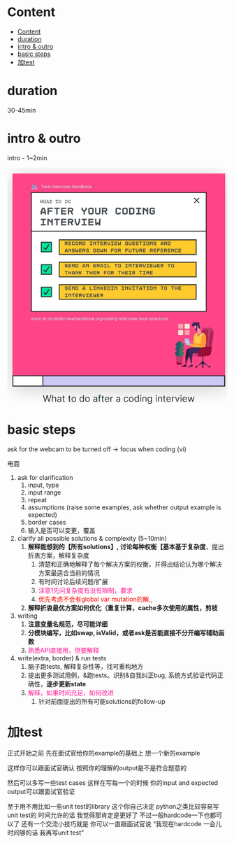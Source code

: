 # Content

* [Content](#content)
* [duration](#duration)
* [intro & outro](#intro--outro)
* [basic steps](#basic-steps)
* [加test](#加test)

# duration

30-45min

# intro & outro

intro - 1~2min

![](/static/2022-06-04-16-11-17.png)

# basic steps

ask for the webcam to be turned off -> focus when coding (vi)

电面

1. ask for clarification
   1. input, type
   2. input range
   3. repeat
   4. assumptions (raise some examples, ask whether output example is expected)
   5. border cases
   6. 输入是否可以变更，覆盖
2. clarify all possible solutions & complexity (5~10min)
   1. **解释能想到的【所有solutions】, 讨论每种权衡【基本基于复杂度**，提出折衷方案，解释复杂度
      1. 清楚和正确地解释了每个解决方案的权衡，并得出结论认为哪个解决方案最适合当前的情况
      2. 有时间讨论后续问题/扩展
      3. <font color="deeppink">注意1先问复杂度有没有限制，要求</font>
      4. <font color="red">优先考虑不会有global var mutation的解,,</font>
   2. **解释折衷最优方案如何优化（重复计算，cache多次使用的属性，剪枝**
3. writing
   1. **注意变量名规范，尽可能详细**
   2. **分模块编写，比如swap, isValid，或者ask是否能直接不分开编写辅助函数**
   3. <font color="deeppink">熟悉API直接用，但要解释</font>
4. write(extra, border) & run tests
   1. 脑子跑tests, 解释复杂性等，找可重构地方
   2. 提出更多测试用例，&跑tests。识别&自我纠正bug, 系统方式验证代码正确性，**逐步更新state**
   3. <font color="deeppink">解释，如果时间充足，如何改进</font>
      1. 针对前面提出的所有可能solutions的follow-up

# 加test

正式开始之前 先在面试官给你的example的基础上 想一个新的example

这样你可以跟面试官确认 按照你的理解的output是不是符合题意的

然后可以多写一些test cases 这样在写每一个的时候 你的input and expected output可以跟面试官验证

至于用不用比如一些unit test的library 这个你自己决定 python之类比较容易写unit test的 时间允许的话 我觉得那肯定是更好了 不过一般hardcode一下也都可以了 还有一个交流小技巧就是 你可以一直跟面试官说 “我现在hardcode 一会儿时间够的话 我再写unit test”
